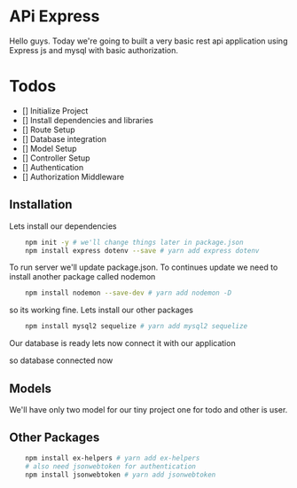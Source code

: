 # APi Express
Hello guys. Today we're going to built a very basic rest api application using Express js and mysql with basic authorization. 

# Todos 
- [] Initialize Project 
- [] Install dependencies and libraries
- [] Route Setup
- [] Database integration 
- [] Model Setup
- [] Controller Setup
- [] Authentication
- [] Authorization Middleware

## Installation
Lets install our dependencies 

```sh
    npm init -y # we'll change things later in package.json
    npm install express dotenv --save # yarn add express dotenv
```

To run server we'll update package.json. To continues update we need to install another package called nodemon

```sh
    npm install nodemon --save-dev # yarn add nodemon -D
```

so its working fine. Lets install our other packages

```sh
    npm install mysql2 sequelize # yarn add mysql2 sequelize  
```

Our database is ready lets now connect it with our application

so database connected now

## Models
We'll have only two model for our tiny project one for todo and other is user.


## Other Packages

```sh 
    npm install ex-helpers # yarn add ex-helpers
    # also need jsonwebtoken for authentication 
    npm install jsonwebtoken # yarn add jsonwebtoken
```
